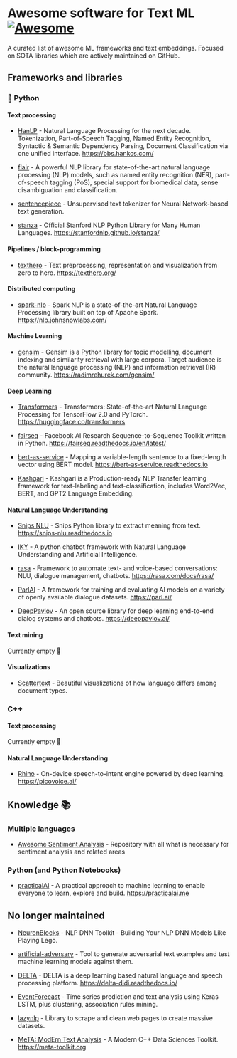 # Awesome software for Text ML [![Awesome](https://cdn.rawgit.com/sindresorhus/awesome/d7305f38d29fed78fa85652e3a63e154dd8e8829/media/badge.svg)](https://github.com/sindresorhus/awesome)

A curated list of awesome ML frameworks and text embeddings. Focused on SOTA libraries which are actively maintained on GitHub.

## Frameworks and libraries

### :snake: Python

#### Text processing

* [HanLP](https://github.com/hankcs/HanLP) - Natural Language Processing for the next decade. Tokenization, Part-of-Speech Tagging, Named Entity Recognition, Syntactic & Semantic Dependency Parsing, Document Classification via one unified interface. https://bbs.hankcs.com/

* [flair](https://github.com/flairNLP/flair) - A powerful NLP library for state-of-the-art natural language processing (NLP) models, such as named entity recognition (NER), part-of-speech tagging (PoS), special support for biomedical data, sense disambiguation and classification.

* [sentencepiece](https://github.com/google/sentencepiece) - Unsupervised text tokenizer for Neural Network-based text generation. 

* [stanza](https://github.com/stanfordnlp/stanza) - Official Stanford NLP Python Library for Many Human Languages. https://stanfordnlp.github.io/stanza/

#### Pipelines / block-programming

* [texthero](https://github.com/jbesomi/texthero) - Text preprocessing, representation and visualization from zero to hero. https://texthero.org/

#### Distributed computing

* [spark-nlp](https://github.com/JohnSnowLabs/spark-nlp) - Spark NLP is a state-of-the-art Natural Language Processing library built on top of Apache Spark. https://nlp.johnsnowlabs.com/

#### Machine Learning

* [gensim](https://github.com/RaRe-Technologies/gensim) - Gensim is a Python library for topic modelling, document indexing and similarity retrieval with large corpora. Target audience is the natural language processing (NLP) and information retrieval (IR) community. https://radimrehurek.com/gensim/

#### Deep Learning

* [Transformers](https://github.com/huggingface/transformers) - Transformers: State-of-the-art Natural Language Processing for TensorFlow 2.0 and PyTorch. https://huggingface.co/transformers

* [fairseq](https://github.com/facebookresearch/fairseq) - Facebook AI Research Sequence-to-Sequence Toolkit written in Python. https://fairseq.readthedocs.io/en/latest/

* [bert-as-service](https://github.com/hanxiao/bert-as-service) - Mapping a variable-length sentence to a fixed-length vector using BERT model. https://bert-as-service.readthedocs.io

* [Kashgari](https://github.com/BrikerMan/Kashgari) -  Kashgari is a Production-ready NLP Transfer learning framework for text-labeling and text-classification, includes Word2Vec, BERT, and GPT2 Language Embedding.

#### Natural Language Understanding

* [Snips NLU](https://github.com/snipsco/snips-nlu) - Snips Python library to extract meaning from text. https://snips-nlu.readthedocs.io

* [IKY](https://github.com/alfredfrancis/ai-chatbot-framework) - A python chatbot framework with Natural Language Understanding and Artificial Intelligence.

* [rasa](https://github.com/RasaHQ/rasa) - Framework to automate text- and voice-based conversations: NLU, dialogue management, chatbots. https://rasa.com/docs/rasa/

* [ParlAI](https://github.com/facebookresearch/ParlAI) - A framework for training and evaluating AI models on a variety of openly available dialogue datasets. https://parl.ai/

* [DeepPavlov](https://github.com/deeppavlov/DeepPavlov) - An open source library for deep learning end-to-end dialog systems and chatbots. https://deeppavlov.ai/

#### Text mining

Currently empty 🪹

#### Visualizations

* [Scattertext](https://github.com/JasonKessler/scattertext) - Beautiful visualizations of how language differs among document types.

### C++

#### Text processing

Currently empty 🪹

#### Natural Language Understanding

* [Rhino](https://github.com/Picovoice/rhino) - On-device speech-to-intent engine powered by deep learning. https://picovoice.ai/

## Knowledge 📚

### Multiple languages

* [Awesome Sentiment Analysis](https://github.com/laugustyniak/awesome-sentiment-analysis) - Repository with all what is necessary for sentiment analysis and related areas

### Python (and Python Notebooks)

* [practicalAI](https://github.com/practicalAI/practicalAI) - A practical approach to machine learning to enable everyone to learn, explore and build. https://practicalai.me

## No longer maintained

* [NeuronBlocks](https://github.com/microsoft/NeuronBlocks) - NLP DNN Toolkit - Building Your NLP DNN Models Like Playing Lego.

* [artificial-adversary](https://github.com/airbnb/artificial-adversary) - Tool to generate adversarial text examples and test machine learning models against them.

* [DELTA](https://github.com/didi/delta) - DELTA is a deep learning based natural language and speech processing platform. https://delta-didi.readthedocs.io/

* [EventForecast](https://github.com/moment-of-peace/EventForecast) - Time series prediction and text analysis using Keras LSTM, plus clustering, association rules mining.

* [lazynlp](https://github.com/chiphuyen/lazynlp) - Library to scrape and clean web pages to create massive datasets.

* [MeTA: ModErn Text Analysis](https://github.com/meta-toolkit/meta) - A Modern C++ Data Sciences Toolkit. https://meta-toolkit.org
